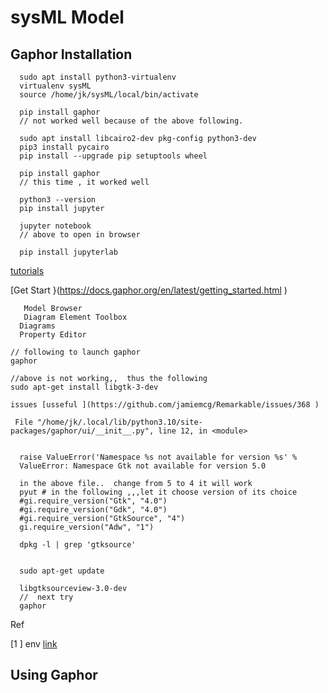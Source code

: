 
#  sysML Model  

##  Gaphor Installation 

      sudo apt install python3-virtualenv
      virtualenv sysML
      source /home/jk/sysML/local/bin/activate

      pip install gaphor
      // not worked well because of the above following. 

      sudo apt install libcairo2-dev pkg-config python3-dev
      pip3 install pycairo
      pip install --upgrade pip setuptools wheel

      pip install gaphor 
      // this time , it worked well

      python3 --version
      pip install jupyter

      jupyter notebook
      // above to open in browser

      pip install jupyterlab

     

[tutorials]( https://gaphor.org/tutorials)

[Get Start }(https://docs.gaphor.org/en/latest/getting_started.html )
       

       Model Browser
       Diagram Element Toolbox
      Diagrams
      Property Editor

    // following to launch gaphor
    gaphor

    //above is not working,,  thus the following
    sudo apt-get install libgtk-3-dev

    issues [usseful ](https://github.com/jamiemcg/Remarkable/issues/368 )
    
     File "/home/jk/.local/lib/python3.10/site-packages/gaphor/ui/__init__.py", line 12, in <module>


      raise ValueError('Namespace %s not available for version %s' %
      ValueError: Namespace Gtk not available for version 5.0
    
      in the above file..  change from 5 to 4 it will work
      pyut # in the following ,,,let it choose version of its choice
      #gi.require_version("Gtk", "4.0")
      #gi.require_version("Gdk", "4.0")
      #gi.require_version("GtkSource", "4")
      gi.require_version("Adw", "1")
      
      dpkg -l | grep 'gtksource'


      sudo apt-get update

      libgtksourceview-3.0-dev
      //  next try
      gaphor
      
Ref

[1 ]   env [link](https://packaging.python.org/en/latest/tutorials/installing-packages/#creating-virtual-environments
  )

   ##  Using Gaphor
  
  
